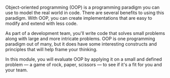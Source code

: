 Object-oriented programming (OOP) is a programming paradigm you can use to model the real world in code. There are several benefits to using this paradigm. With OOP, you can create implementations that are easy to modify and extend with less code.

As part of a development team, you'll write code that solves small problems along with large and more intricate problems. OOP is one programming paradigm out of many, but it does have some interesting constructs and principles that will help frame your thinking.

In this module, you will evaluate OOP by applying it on a small and defined problem &mdash; a game of rock, paper, scissors &mdash; to see if it's a fit for you and your team.
